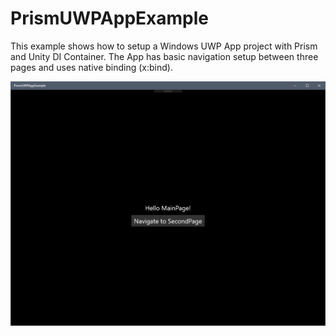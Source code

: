 PrismUWPAppExample
===

This example shows how to setup a Windows UWP App project with Prism and Unity DI Container.
The App has basic navigation setup between three pages and uses native binding (x:bind).

![Screenshots](https://raw.githubusercontent.com/henrikfroehling/PrismUWPAppExample/master/Screenshots.gif)
